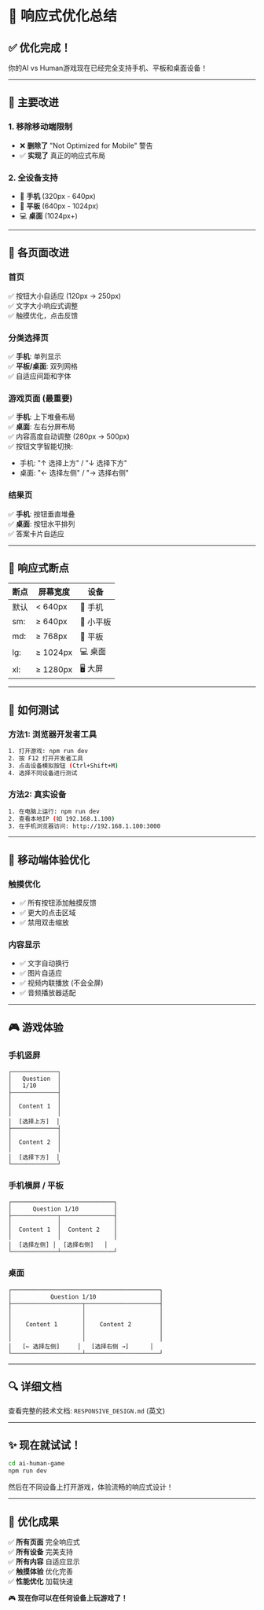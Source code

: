 # 📱 响应式优化总结

## ✅ 优化完成！

你的AI vs Human游戏现在已经完全支持手机、平板和桌面设备！

---

## 🎯 主要改进

### 1. 移除移动端限制
- ❌ **删除了** "Not Optimized for Mobile" 警告
- ✅ **实现了** 真正的响应式布局

### 2. 全设备支持
- 📱 **手机** (320px - 640px)
- 📱 **平板** (640px - 1024px)
- 💻 **桌面** (1024px+)

---

## 📄 各页面改进

### 首页
✅ 按钮大小自适应 (120px → 250px)  
✅ 文字大小响应式调整  
✅ 触摸优化，点击反馈

### 分类选择页
✅ **手机**: 单列显示  
✅ **平板/桌面**: 双列网格  
✅ 自适应间距和字体

### 游戏页面 (最重要)
✅ **手机**: 上下堆叠布局  
✅ **桌面**: 左右分屏布局  
✅ 内容高度自动调整 (280px → 500px)  
✅ 按钮文字智能切换:
   - 手机: "↑ 选择上方" / "↓ 选择下方"
   - 桌面: "← 选择左侧" / "→ 选择右侧"

### 结果页
✅ **手机**: 按钮垂直堆叠  
✅ **桌面**: 按钮水平排列  
✅ 答案卡片自适应

---

## 🎨 响应式断点

| 断点 | 屏幕宽度 | 设备 |
|------|---------|------|
| 默认 | < 640px | 📱 手机 |
| sm: | ≥ 640px | 📱 小平板 |
| md: | ≥ 768px | 📱 平板 |
| lg: | ≥ 1024px | 💻 桌面 |
| xl: | ≥ 1280px | 🖥️ 大屏 |

---

## 🚀 如何测试

### 方法1: 浏览器开发者工具
```bash
1. 打开游戏: npm run dev
2. 按 F12 打开开发者工具
3. 点击设备模拟按钮 (Ctrl+Shift+M)
4. 选择不同设备进行测试
```

### 方法2: 真实设备
```bash
1. 在电脑上运行: npm run dev
2. 查看本地IP (如 192.168.1.100)
3. 在手机浏览器访问: http://192.168.1.100:3000
```

---

## 📱 移动端体验优化

### 触摸优化
- ✅ 所有按钮添加触摸反馈
- ✅ 更大的点击区域
- ✅ 禁用双击缩放

### 内容显示
- ✅ 文字自动换行
- ✅ 图片自适应
- ✅ 视频内联播放 (不会全屏)
- ✅ 音频播放器适配

---

## 🎮 游戏体验

### 手机竖屏
```
┌─────────────┐
│   Question  │
│   1/10      │
├─────────────┤
│             │
│  Content 1  │
│             │
│  [选择上方]  │
├─────────────┤
│             │
│  Content 2  │
│             │
│  [选择下方]  │
└─────────────┘
```

### 手机横屏 / 平板
```
┌─────────────────────────────┐
│      Question 1/10          │
├─────────────┬───────────────┤
│             │               │
│  Content 1  │  Content 2    │
│             │               │
│  [选择左侧] │  [选择右侧]   │
└─────────────┴───────────────┘
```

### 桌面
```
┌──────────────────────────────────────────┐
│           Question 1/10                  │
├────────────────────┬─────────────────────┤
│                    │                     │
│                    │                     │
│    Content 1       │    Content 2        │
│                    │                     │
│                    │                     │
│   [← 选择左侧]     │   [选择右侧 →]      │
└────────────────────┴─────────────────────┘
```

---

## 🔍 详细文档

查看完整的技术文档: `RESPONSIVE_DESIGN.md` (英文)

---

## ✨ 现在就试试！

```bash
cd ai-human-game
npm run dev
```

然后在不同设备上打开游戏，体验流畅的响应式设计！

---

## 🎊 优化成果

✅ **所有页面** 完全响应式  
✅ **所有设备** 完美支持  
✅ **所有内容** 自适应显示  
✅ **触摸体验** 优化完善  
✅ **性能优化** 加载快速  

🎮 **现在你可以在任何设备上玩游戏了！**

